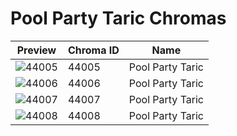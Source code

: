 # Pool Party Taric Chromas

| Preview | Chroma ID | Name |
|---------|-----------|------|
| ![44005](https://raw.communitydragon.org/latest/plugins/rcp-be-lol-game-data/global/default/v1/champion-chroma-images/44/44005.png) | 44005 | Pool Party Taric |
| ![44006](https://raw.communitydragon.org/latest/plugins/rcp-be-lol-game-data/global/default/v1/champion-chroma-images/44/44006.png) | 44006 | Pool Party Taric |
| ![44007](https://raw.communitydragon.org/latest/plugins/rcp-be-lol-game-data/global/default/v1/champion-chroma-images/44/44007.png) | 44007 | Pool Party Taric |
| ![44008](https://raw.communitydragon.org/latest/plugins/rcp-be-lol-game-data/global/default/v1/champion-chroma-images/44/44008.png) | 44008 | Pool Party Taric |